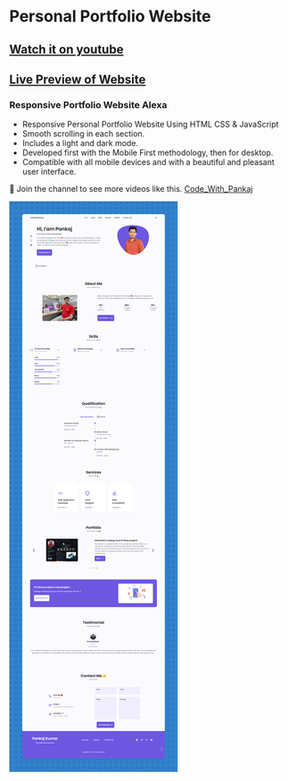# Personal Portfolio Website
<!-- will update video link -->
## [Watch it on youtube](https://www.youtube.com/c/CodeWithPankaj1)
## [Live Preview of Website](https://pankajkumar90.github.io/Personal_Portfolio/)
### Responsive Portfolio Website Alexa

- Responsive Personal Portfolio Website Using HTML CSS & JavaScript
- Smooth scrolling in each section.
- Includes a light and dark mode.
- Developed first with the Mobile First methodology, then for desktop.
- Compatible with all mobile devices and with a beautiful and pleasant user interface.

💙 Join the channel to see more videos like this. [Code_With_Pankaj](https://www.youtube.com/c/CodeWithPankaj1)

![preview img](/preview.png) 
